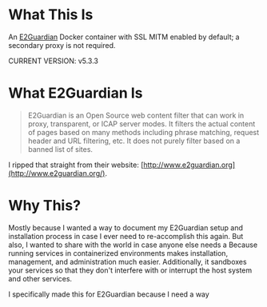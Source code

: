# What This Is
 An [E2Guardian](https://github.com/e2guardian/e2guardian) Docker container with SSL MITM enabled by default; a secondary proxy is not required.

CURRENT VERSION:  v5.3.3

# What E2Guardian Is

> E2Guardian is an Open Source web content filter that can work in proxy, transparent, or ICAP server modes.  It filters the actual content of pages based on many methods including phrase matching, request header and URL filtering, etc.  It does not purely filter based on a banned list of sites.

I ripped that straight from their website: [http://www.e2guardian.org](http://www.e2guardian.org/).

# Why This?
Mostly because I wanted a way to document my E2Guardian setup and installation process in case I ever need to re-accomplish this again.  But also, I wanted to share with the world in case anyone else needs a  Because running services in containerized environments makes installation, management, and administration much easier.  Additionally, it sandboxes your services so that they don't interfere with or interrupt the host system and other services.
 
 I specifically made this for E2Guardian because I need a way
<!--stackedit_data:
eyJoaXN0b3J5IjpbMTQ5NjU5NjQxNl19
-->